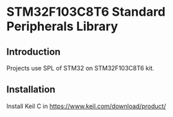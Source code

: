 # STM32F103C8T6 Standard Peripherals Library
## Introduction
Projects use SPL of STM32 on STM32F103C8T6 kit.
## Installation
Install Keil C in https://www.keil.com/download/product/
